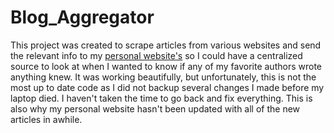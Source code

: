 # Blog_Aggregator
This project was created to scrape articles from various websites and send the relevant info to my [personal website's](https://www.funwithbrandt.com/blog-external/) so 
I could have a centralized source to look at when I wanted to know if any of my favorite authors wrote anything knew. It was working beautifully, but unfortunately,
this is not the most up to date code as I did not backup several changes I made before my laptop died. I haven't taken the time to go back and fix everything. This is also why
my personal website hasn't been updated with all of the new articles in awhile.
